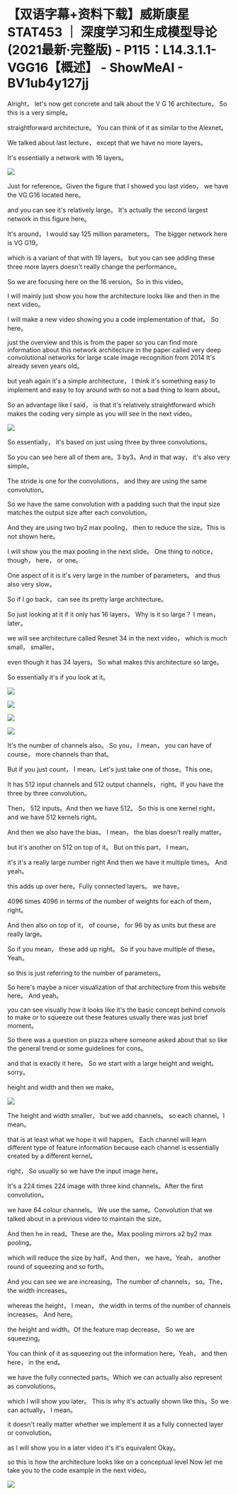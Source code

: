 # 【双语字幕+资料下载】威斯康星 STAT453 ｜ 深度学习和生成模型导论(2021最新·完整版) - P115：L14.3.1.1- VGG16【概述】 - ShowMeAI - BV1ub4y127jj

Alright， let's now get concrete and talk about the V G 16 architecture。 So this is a very simple。

 straightforward architecture。 You can think of it as similar to the Alexnet。

 We talked about last lecture， except that we have no more layers。

 It's essentially a network with 16 layers。

![](img/909306c0e968c95a864c3616050e315f_1.png)

Just for reference。Given the figure that I showed you last video， we have the VG G16 located here。

 and you can see it's relatively large。 It's actually the second largest network in this figure here。

 It's around， I would say 125 million parameters。 The bigger network here is VG G19。

 which is a variant of that with 19 layers。 but you can see adding these three more layers doesn't really change the performance。

 So we are focusing here on the 16 version。So in this video。

 I will mainly just show you how the architecture looks like and then in the next video。

 I will make a new video showing you a code implementation of that。 So here。

 just the overview and this is from the paper so you can find more information about this network architecture in the paper called very deep convolutional networks for large scale image recognition from 2014 It's already seven years old。

 but yeah again it's a simple architecture， I think it's something easy to implement and easy to toy around with so not a bad thing to learn about。

 So an advantage like I said， is that it's relatively straightforward which makes the coding very simple as you will see in the next video。



![](img/909306c0e968c95a864c3616050e315f_3.png)

So essentially， it's based on just using three by three convolutions。

 So you can see here all of them are。3 by3。And in that way， it's also very simple。

 The stride is one for the convolutions， and they are using the same convolution。

 So we have the same convolution with a padding such that the input size matches the output size after each convolution。

And they are using two by2 max pooling， then to reduce the size。This is not shown here。

 I will show you the max pooling in the next slide。 One thing to notice， though， here， or one。

One aspect of it is it's very large in the number of parameters。 and thus also very slow。

 So if I go back， can see its pretty large architecture。

 So just looking at it if it only has 16 layers， Why is it so large？ I mean， later。

 we will see architecture called Resnet 34 in the next video， which is much small， smaller。

 even though it has 34 layers。 So what makes this architecture so large。

 So essentially it's if you look at it。

![](img/909306c0e968c95a864c3616050e315f_5.png)

![](img/909306c0e968c95a864c3616050e315f_6.png)

![](img/909306c0e968c95a864c3616050e315f_7.png)

![](img/909306c0e968c95a864c3616050e315f_8.png)

It's the number of channels also。 So you， I mean， you can have of course， more channels than that。

 But if you just count， I mean。Let's just take one of those。This one。

It has 512 input channels and 512 output channels， right。If you have the three by three convolution。

Then， 512 inputs。And then we have 512。 So this is one kernel right， and we have 512 kernels right。

 And then we also have the bias。 I mean， the bias doesn't really matter。

 but it's another on 512 on top of it。 But on this part， I mean。

 it's it's a really large number right And then we have it multiple times。 And yeah。

 this adds up over here。Fully connected layers。 we have。

4096 times 4096 in terms of the number of weights for each of them， right。

 And then also on top of it， of course， for 96 by as units but these are really large。

 So if you mean， these add up right。 So if you have multiple of these。Yeah。

 so this is just referring to the number of parameters。

 So here's maybe a nicer visualization of that architecture from this website here。 And yeah。

 you can see visually how it looks like it's the basic concept behind convols to make or to squeeze out these features usually there was just brief moment。

 So there was a question on piazza where someone asked about that so like the general trend or some guidelines for cons。

 and that is exactly it here。 So we start with a large height and weight。 sorry。

 height and width and then we make。

![](img/909306c0e968c95a864c3616050e315f_10.png)

The height and width smaller， but we add channels。 so each channel。I mean。

 that is at least what we hope it will happen。 Each channel will learn different type of feature information because each channel is essentially created by a different kernel。

 right， So usually so we have the input image here。

 It's a 224 times 224 image with three kind channels。After the first convolution。

 we have 64 colour channels。 We use the same。Convolution that we talked about in a previous video to maintain the size。

And then he in read。These are the。Max pooling mirrors a2 by2 max pooling。

 which will reduce the size by half。And then， we have。Yeah， another round of squeezing and so forth。

 And you can see we are increasing。The number of channels， so。The， the width increases。

 whereas the height， I mean， the width in terms of the number of channels increases。 And here。

 the height and width。Of the feature map decrease。 So we are squeezing。

 You can think of it as squeezing out the information here。Yeah， and then here， in the end。

 we have the fully connected parts。Which we can actually also represent as convolutions。

 which I will show you later。 This is why it's actually shown like this。So we can actually， I mean。

 it doesn't really matter whether we implement it as a fully connected layer or convolution。

 as I will show you in a later video it's it's equivalent Okay。

 so this is how the architecture looks like on a conceptual level Now let me take you to the code example in the next video。



![](img/909306c0e968c95a864c3616050e315f_12.png)